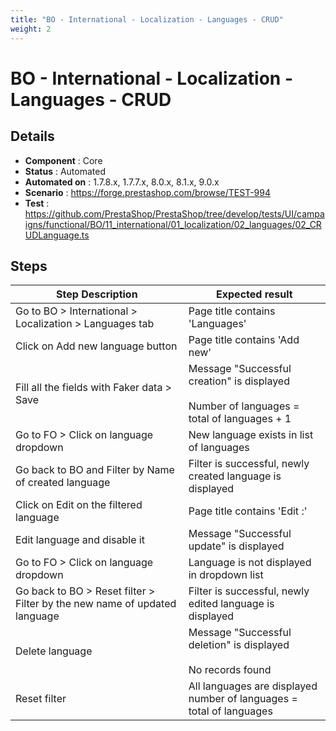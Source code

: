 ```yaml
---
title: "BO - International - Localization - Languages - CRUD"
weight: 2
---
```


# BO - International - Localization - Languages - CRUD
## Details
* **Component** : Core
* **Status** : Automated
* **Automated on** : 1.7.8.x, 1.7.7.x, 8.0.x, 8.1.x, 9.0.x
* **Scenario** : https://forge.prestashop.com/browse/TEST-994
* **Test** : https://github.com/PrestaShop/PrestaShop/tree/develop/tests/UI/campaigns/functional/BO/11_international/01_localization/02_languages/02_CRUDLanguage.ts

## Steps
| Step Description | Expected result |
| ----- | ----- |
| Go to BO > International > Localization > Languages tab | Page title contains 'Languages' |
| Click on Add new language button | Page title contains 'Add new' |
| Fill all the fields with Faker data > Save | Message "Successful creation" is displayed<br><br>Number of languages = total of languages + 1 |
| Go to FO > Click on language dropdown | New language exists in list of languages |
| Go back to BO and Filter by Name of created language | Filter is successful, newly created language is displayed |
| Click on Edit on the filtered language | Page title contains 'Edit :' |
| Edit language and disable it | Message "Successful update" is displayed |
| Go to FO > Click on language dropdown | Language is not displayed in dropdown list |
| Go back to BO > Reset filter > Filter by the new name of updated language | Filter is successful, newly edited language is displayed |
| Delete language | Message "Successful deletion" is displayed<br><br>No records found |
| Reset filter | All languages are displayed<br>number of languages = total of languages |
